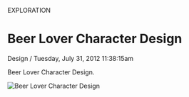<p class="type">EXPLORATION</p>

# Beer Lover Character Design

<p class="meta">Design  /  Tuesday, July 31, 2012 11:38:15am</p>

Beer Lover Character Design.

![Beer Lover Character Design](https://farooq-agent.web.app/assets/images/works/large/Xo4TxRrJ_work_image.jpg)
